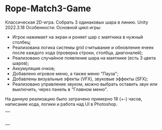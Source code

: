 # Rope-Match3-Game
Классическая 2D-игра. Собрать 3 одинаковых шара в линию.
Unity 2022.3.18
Особенности:
Основной цикл игры: 
- Игрок нажимает на экран и роняет шар с маятника в нужный столбец;
- Реализована логика системы grid считывание и обновление ячеек после каждого хода (проверка строки, столбца, диагоналей);
- Реализовано случайное появление шара на маятнике (есть 3 цвета шаров);
- Аккумуляция очков;
- Добавлено игровое меню, а также меню "Пауза";
- Добавлены визуальные эфекты (VFX), звуковые эффекты (SFX);
- Реализовано управление звуком, можно выбрать оставить звук или выключить, через панель в "Главном меню".

На данную реализацию было затрачено примерно 18 (+-) часов, написание кода, логики и работа над UI в Photoshop.


<table>
    <tr>
        <td>
            <img src="Screenshots/Screen1-Menu.png" alt="">
        </td>
    </tr>
    <tr>
        <td>
            <img src="Screenshots/Screen2-Game.png" alt="">
        </td>
    </tr>
    <tr>
        <td>
            <img src="Screenshots/photo_1.jpg" alt="">
        </td>
    <tr>
    <tr>
        <td>
            <img src="Screenshots/photo_2.jpg" alt="">
        </td>
    <tr>
      <tr>
        <td>
            <img src="Screenshots/photo_3.jpg" alt="">
        </td>
    <tr>
    <tr>
        <td>
            <img src="Screenshots/photo_4.jpg" alt="">
        </td>
    <tr>
      <tr>
        <td>
            <img src="Screenshots/photo_5.jpg" alt="">
        </td>
    <tr>
</table>
